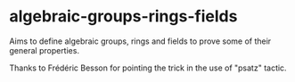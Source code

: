 # algebraic-groups-rings-fields

Aims to define algebraic groups, rings and fields to prove some of their general properties.

Thanks to Frédéric Besson for pointing the trick in the use of "psatz" tactic.
